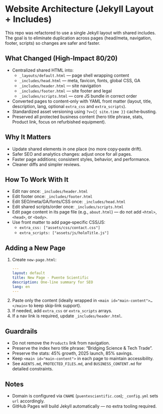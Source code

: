 # Website Architecture (Jekyll Layout + Includes)

This repo was refactored to use a single Jekyll layout with shared includes. The goal is to eliminate duplication across pages (head/meta, navigation, footer, scripts) so changes are safer and faster.

## What Changed (High‑Impact 80/20)

- Centralized shared HTML into:
  - `_layouts/default.html` — page shell wrapping content
  - `_includes/head.html` — meta, favicon, fonts, global CSS, GA
  - `_includes/header.html` — site navigation
  - `_includes/footer.html` — site footer and legal
  - `_includes/scripts.html` — core JS bundle in correct order
- Converted pages to content‑only with YAML front matter (layout, title, description, lang, optional `extra_css` and `extra_scripts`).
- Standardized asset versioning using `?v={{ site.time }}` cache‑busting.
- Preserved all protected business content (hero title phrase, stats, Product link, focus on refurbished equipment).

## Why It Matters

- Update shared elements in one place (no more copy‑paste drift).
- Safer SEO and analytics changes: adjust once for all pages.
- Faster page additions; consistent styles, behavior, and performance.
- Cleaner diffs and simpler reviews.

## How To Work With It

- Edit nav once: `_includes/header.html`
- Edit footer once: `_includes/footer.html`
- Edit SEO/meta/GA/fonts/CSS once: `_includes/head.html`
- Edit shared scripts/order once: `_includes/scripts.html`
- Edit page content in its page file (e.g., `about.html`) — do not add `<html>`, `<head>`, or `<body>`.
- Use front matter to add page‑specific CSS/JS:
  - `extra_css: ["assets/css/contact.css"]`
  - `extra_scripts: ["assets/js/holoTitle.js"]`

## Adding a New Page

1. Create `new-page.html`:
   ```yaml
   ---
   layout: default
   title: New Page - Puente Scientific
   description: One‑line summary for SEO
   lang: en
   ---
   ```
2. Paste only the content (ideally wrapped in `<main id="main-content">…</main>` to keep skip‑link support).
3. If needed, add `extra_css` or `extra_scripts` arrays.
4. If a nav link is required, update `_includes/header.html`.

## Guardrails

- Do not remove the `Products` link from navigation.
- Preserve the index hero title phrase: “Bridging Science & Tech Trade”.
- Preserve the stats: 45% growth, 2025 launch, 85% savings.
- Keep `<main id="main-content">` in each page to maintain accessibility.
- See `AGENTS.md`, `PROTECTED_FILES.md`, and `BUSINESS_CONTENT.md` for detailed constraints.

## Notes

- Domain is configured via `CNAME` (`puentescientific.com`); `_config.yml` sets `url` accordingly.
- GitHub Pages will build Jekyll automatically — no extra tooling required.

